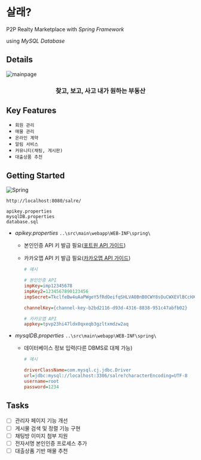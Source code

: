 # 살래?
P2P Realty Marketplace with *Spring Framework*

using *MySQL Database*

## Details
![mainpage](https://github.com/user-attachments/assets/d1fc7f82-1b53-4efd-a1bd-1e6fd5d8e9e8)

### <div align="center">찾고, 보고, 사고 내가 원하는 부동산</div>

## Key Features
- ```회원 관리```
- ```매물 관리```
- ```온라인 계약```
- ```알림 서비스```
- ```커뮤니티(채팅, 게시판)```
- ```대출상품 추천```

## Getting Started
![Spring](https://img.shields.io/badge/spring-%236DB33F.svg?style=for-the-badge&logo=spring&logoColor=white)

```http://localhost:8080/salre/```

```
apikey.properties
mysqlDB.properties
database.sql
```
- *apikey.properties* ```..\src\main\webapp\WEB-INF\spring\```
  - 본인인증 API 키 발급 필요([포트원 API 가이드](https://developers.portone.io/opi/ko/extra/identity-verification/v1/phone/readme?v=v1))
  - 카카오맵 API 키 발급 필요([카카오맵 API 가이드](https://apis.map.kakao.com/web/guide/))

    ```INI
    # 예시
    
    # 본인인증 API
    impKey=imp12345678
    impKey2=1234567890123456
    impSecret=TkclfeBw4uAaPWgeY5fRdOeifqSHLVA0BnB0CWY8sOuCWXEVlBCcHXD1xEhNINFVXL53du4DwPwLRz8B

    channelKey={channel-key-b2bd2116-d93d-4316-8838-951c47abfb02}

    # 카카오맵 API
    appkey=tpvp23hi47ldx0qxeqb3gzltxmdzw2aq
    ```
- *mysqlDB.properties* ```..\src\main\webapp\WEB-INF\spring\```
  - 데이터베이스 정보 입력(다른 DBMS로 대체 가능)

    ```INI
    # 예시
    
    driverClassName=com.mysql.cj.jdbc.Driver
    url=jdbc:mysql://localhost:3306/salre?characterEncoding=UTF-8
    username=root
    password=1234
    ```

## Tasks
- [ ] 관리자 페이지 기능 개선
- [ ] 게시물 검색 및 정렬 기능 구현
- [ ] 채팅방 이미지 첨부 지원
- [ ] 전자서명 본인인증 프로세스 추가
- [ ] 대출상품 기반 매물 추천
